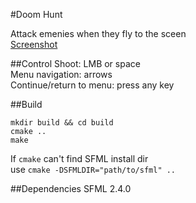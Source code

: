 #Doom Hunt

Attack emenies when they fly to the sceen  
[Screenshot]( https://i.imgur.com/xEzxH7o.png )  

##Control
Shoot: LMB or space  
Menu navigation: arrows  
Continue/return to menu: press any key

##Build

```
mkdir build && cd build
cmake ..
make
```

If `cmake` can't find SFML install dir  
use ```cmake -DSFMLDIR="path/to/sfml" ..```


##Dependencies
SFML 2.4.0